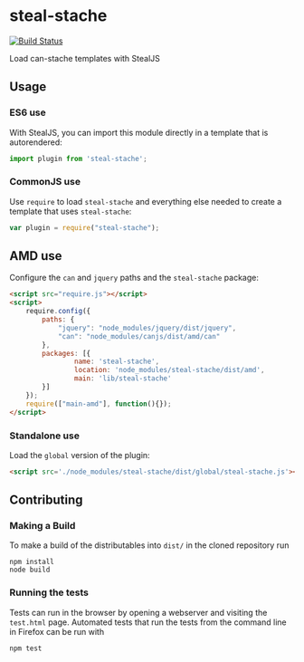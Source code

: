 # steal-stache

[![Build Status](https://travis-ci.org/canjs/steal-stache.png?branch=master)](https://travis-ci.org/canjs/steal-stache)

Load can-stache templates with StealJS

## Usage

### ES6 use

With StealJS, you can import this module directly in a template that is autorendered:

```js
import plugin from 'steal-stache';
```

### CommonJS use

Use `require` to load `steal-stache` and everything else
needed to create a template that uses `steal-stache`:

```js
var plugin = require("steal-stache");
```

## AMD use

Configure the `can` and `jquery` paths and the `steal-stache` package:

```html
<script src="require.js"></script>
<script>
	require.config({
	    paths: {
	        "jquery": "node_modules/jquery/dist/jquery",
	        "can": "node_modules/canjs/dist/amd/can"
	    },
	    packages: [{
		    	name: 'steal-stache',
		    	location: 'node_modules/steal-stache/dist/amd',
		    	main: 'lib/steal-stache'
	    }]
	});
	require(["main-amd"], function(){});
</script>
```

### Standalone use

Load the `global` version of the plugin:

```html
<script src='./node_modules/steal-stache/dist/global/steal-stache.js'></script>
```

## Contributing

### Making a Build

To make a build of the distributables into `dist/` in the cloned repository run

```
npm install
node build
```

### Running the tests

Tests can run in the browser by opening a webserver and visiting the `test.html` page.
Automated tests that run the tests from the command line in Firefox can be run with

```
npm test
```
